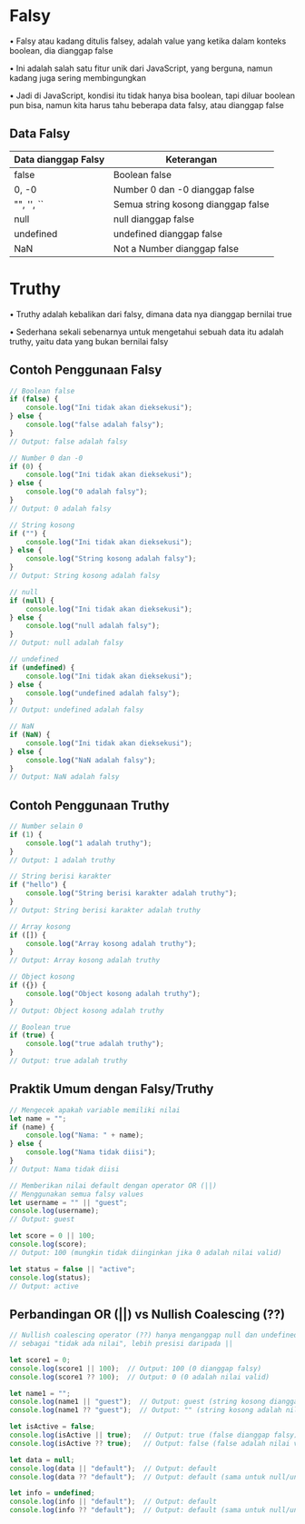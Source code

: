 # Falsy

• Falsy atau kadang ditulis falsey, adalah value yang ketika dalam konteks boolean, dia dianggap false

• Ini adalah salah satu fitur unik dari JavaScript, yang berguna, namun kadang juga sering membingungkan

• Jadi di JavaScript, kondisi itu tidak hanya bisa boolean, tapi diluar boolean pun bisa, namun kita harus tahu beberapa data falsy, atau dianggap false

## Data Falsy

| Data dianggap Falsy | Keterangan |
|---|---|
| false | Boolean false |
| 0, -0 | Number 0 dan -0 dianggap false |
| "", '', `` | Semua string kosong dianggap false |
| null | null dianggap false |
| undefined | undefined dianggap false |
| NaN | Not a Number dianggap false |

# Truthy

• Truthy adalah kebalikan dari falsy, dimana data nya dianggap bernilai true

• Sederhana sekali sebenarnya untuk mengetahui sebuah data itu adalah truthy, yaitu data yang bukan bernilai falsy

## Contoh Penggunaan Falsy

```javascript
// Boolean false
if (false) {
    console.log("Ini tidak akan dieksekusi");
} else {
    console.log("false adalah falsy");
}
// Output: false adalah falsy

// Number 0 dan -0
if (0) {
    console.log("Ini tidak akan dieksekusi");
} else {
    console.log("0 adalah falsy");
}
// Output: 0 adalah falsy

// String kosong
if ("") {
    console.log("Ini tidak akan dieksekusi");
} else {
    console.log("String kosong adalah falsy");
}
// Output: String kosong adalah falsy

// null
if (null) {
    console.log("Ini tidak akan dieksekusi");
} else {
    console.log("null adalah falsy");
}
// Output: null adalah falsy

// undefined
if (undefined) {
    console.log("Ini tidak akan dieksekusi");
} else {
    console.log("undefined adalah falsy");
}
// Output: undefined adalah falsy

// NaN
if (NaN) {
    console.log("Ini tidak akan dieksekusi");
} else {
    console.log("NaN adalah falsy");
}
// Output: NaN adalah falsy
```

## Contoh Penggunaan Truthy

```javascript
// Number selain 0
if (1) {
    console.log("1 adalah truthy");
}
// Output: 1 adalah truthy

// String berisi karakter
if ("hello") {
    console.log("String berisi karakter adalah truthy");
}
// Output: String berisi karakter adalah truthy

// Array kosong
if ([]) {
    console.log("Array kosong adalah truthy");
}
// Output: Array kosong adalah truthy

// Object kosong
if ({}) {
    console.log("Object kosong adalah truthy");
}
// Output: Object kosong adalah truthy

// Boolean true
if (true) {
    console.log("true adalah truthy");
}
// Output: true adalah truthy
```

## Praktik Umum dengan Falsy/Truthy

```javascript
// Mengecek apakah variable memiliki nilai
let name = "";
if (name) {
    console.log("Nama: " + name);
} else {
    console.log("Nama tidak diisi");
}
// Output: Nama tidak diisi

// Memberikan nilai default dengan operator OR (||)
// Menggunakan semua falsy values
let username = "" || "guest";
console.log(username);
// Output: guest

let score = 0 || 100;
console.log(score);
// Output: 100 (mungkin tidak diinginkan jika 0 adalah nilai valid)

let status = false || "active";
console.log(status);
// Output: active
```

## Perbandingan OR (||) vs Nullish Coalescing (??)

```javascript
// Nullish coalescing operator (??) hanya menganggap null dan undefined
// sebagai "tidak ada nilai", lebih presisi daripada ||

let score1 = 0;
console.log(score1 || 100);  // Output: 100 (0 dianggap falsy)
console.log(score1 ?? 100);  // Output: 0 (0 adalah nilai valid)

let name1 = "";
console.log(name1 || "guest");  // Output: guest (string kosong dianggap falsy)
console.log(name1 ?? "guest");  // Output: "" (string kosong adalah nilai valid)

let isActive = false;
console.log(isActive || true);   // Output: true (false dianggap falsy)
console.log(isActive ?? true);   // Output: false (false adalah nilai valid)

let data = null;
console.log(data || "default");  // Output: default
console.log(data ?? "default");  // Output: default (sama untuk null/undefined)

let info = undefined;
console.log(info || "default");  // Output: default
console.log(info ?? "default");  // Output: default (sama untuk null/undefined)
```
